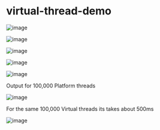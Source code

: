 # virtual-thread-demo


![image](https://github.com/mjameer/virtual-threads-java-21/assets/11364104/2742ebe7-b3ce-411e-893f-f07d8f4caf93)


![image](https://github.com/mjameer/virtual-threads-java-21/assets/11364104/b6132fc3-fa35-4fcc-9ad8-4d5c13688a45)



![image](https://github.com/mjameer/virtual-threads-java-21/assets/11364104/1d3e0a73-ce01-43bf-8e95-dfdc5ed519d7)



![image](https://github.com/mjameer/virtual-threads-java-21/assets/11364104/4d67458b-925d-4d7c-9cf3-cf8e61a6aac3)



![image](https://github.com/mjameer/virtual-threads-java-21/assets/11364104/e5ace806-4c84-4d1c-b70e-602da561539a)

Output for 100,000 Platform threads 


![image](https://github.com/mjameer/virtual-threads-java-21/assets/11364104/910eade3-3c89-4dca-804f-74091998298d)

For the same 100,000 Virtual threads its takes about 500ms

![image](https://github.com/mjameer/virtual-threads-java-21/assets/11364104/d754c6a3-daf6-4350-9ec0-7a52a89538e3)

